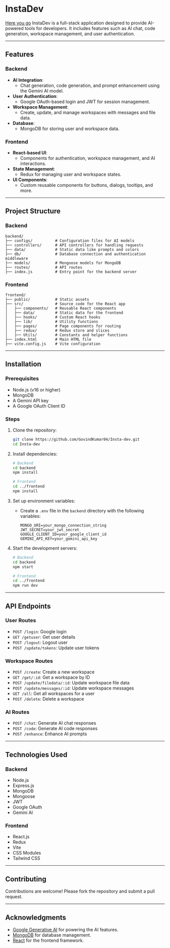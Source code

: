 # InstaDev
<a href="https://instadev-rx.vercel.app/">Here you go</a>
InstaDev is a full-stack application designed to provide AI-powered tools for developers. It includes features such as AI chat, code generation, workspace management, and user authentication.

---

## Features

### Backend
- **AI Integration**: 
  - Chat generation, code generation, and prompt enhancement using the Gemini AI model.
- **User Authentication**:
  - Google OAuth-based login and JWT for session management.
- **Workspace Management**:
  - Create, update, and manage workspaces with messages and file data.
- **Database**:
  - MongoDB for storing user and workspace data.

### Frontend
- **React-based UI**:
  - Components for authentication, workspace management, and AI interactions.
- **State Management**:
  - Redux for managing user and workspace states.
- **UI Components**:
  - Custom reusable components for buttons, dialogs, tooltips, and more.

---

## Project Structure

### Backend
```
backend/
├── configs/          # Configuration files for AI models
├── controllers/      # API controllers for handling requests
├── data/             # Static data like prompts and colors
├── db/               # Database connection and authentication middleware
├── models/           # Mongoose models for MongoDB
├── routes/           # API routes
├── index.js          # Entry point for the backend server
```

### Frontend
```
frontend/
├── public/           # Static assets
├── src/              # Source code for the React app
│   ├── components/   # Reusable React components
│   ├── data/         # Static data for the frontend
│   ├── hooks/        # Custom React hooks
│   ├── lib/          # Utility functions
│   ├── pages/        # Page components for routing
│   ├── redux/        # Redux store and slices
│   ├── Utils/        # Constants and helper functions
├── index.html        # Main HTML file
├── vite.config.js    # Vite configuration
```

---

## Installation

### Prerequisites
- Node.js (v16 or higher)
- MongoDB
- A Gemini API key
- A Google OAuth Client ID

### Steps
1. Clone the repository:
   ```bash
   git clone https://github.com/GovindKumar04/Insta-dev.git
   cd Insta-dev
   ```

2. Install dependencies:
   ```bash
   # Backend
   cd backend
   npm install

   # Frontend
   cd ../frontend
   npm install
   ```

3. Set up environment variables:
   - Create a `.env` file in the `backend` directory with the following variables:
     ```plaintext
     MONGO_URI=your_mongo_connection_string
     JWT_SECRET=your_jwt_secret
     GOOGLE_CLIENT_ID=your_google_client_id
     GEMINI_API_KEY=your_gemini_api_key
     ```

4. Start the development servers:
   ```bash
   # Backend
   cd backend
   npm start

   # Frontend
   cd ../frontend
   npm run dev
   ```

---

## API Endpoints

### User Routes
- `POST /login`: Google login
- `GET /getuser`: Get user details
- `POST /logout`: Logout user
- `POST /update/tokens`: Update user tokens

### Workspace Routes
- `POST /create`: Create a new workspace
- `GET /get/:id`: Get a workspace by ID
- `POST /update/filedata/:id`: Update workspace file data
- `POST /update/messages/:id`: Update workspace messages
- `GET /all`: Get all workspaces for a user
- `POST /delete`: Delete a workspace

### AI Routes
- `POST /chat`: Generate AI chat responses
- `POST /code`: Generate AI code responses
- `POST /enhance`: Enhance AI prompts

---

## Technologies Used

### Backend
- Node.js
- Express.js
- MongoDB
- Mongoose
- JWT
- Google OAuth
- Gemini AI

### Frontend
- React.js
- Redux
- Vite
- CSS Modules
- Tailwind CSS

---

## Contributing
Contributions are welcome! Please fork the repository and submit a pull request.

---

## Acknowledgments
- [Google Generative AI](https://ai.google/) for powering the AI features.
- [MongoDB](https://www.mongodb.com/) for database management.
- [React](https://reactjs.org/) for the frontend framework.
